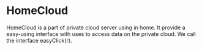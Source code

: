 HomeCloud
==========
HomeCloud is a part of private cloud server using in home.
It provide a easy-using interface with uses to access data on the private cloud. We call the interface easyClick(r).
